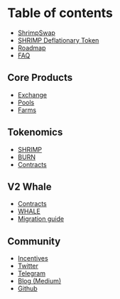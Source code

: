 # Table of contents

- [ShrimpSwap](README.md)
- [SHRIMP Deflationary Token](deflationary-token.md)
- [Roadmap](roadmap.md)
- [FAQ](faq.md)

## Core Products

- [Exchange](core-products/shrimpswap-exchange.md)
- [Pools](core-products/shrimpswap-pools.md)
- [Farms](core-products/farms.md)
  <!-- - [Lottery](core-products/lottery.md) -->
  <!-- - [Voting](core-products/voting.md) -->
  <!-- - [Analytics](core-products/shrimpswap-analytics.md) -->

## Tokenomics

- [SHRIMP](tokenomics/shrimp.md)
- [BURN](tokenomics/burn.md)
- [Contracts](core-products/contracts.md)

## V2 Whale
- [Contracts](core-products/contracts.md)
- [WHALE](tokenomics/Whale.md)
- [Migration guide](guides/migration.md)

<!-- ## Guides

- [How to use MetaMask on ShrimpSwap](guides/shrimpswap-metamask.md) -->

## Community

- [Incentives](community-social/incentives.md)
- [Twitter](community-social/Twitter.md)
- [Telegram](community-social/telegram.md)
- [Blog \(Medium\)](community-social/blog-medium.md)
- [Github](community-social/github.md)
